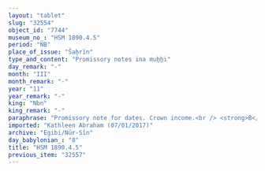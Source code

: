 ```yaml
---
layout: "tablet"
slug: "32554"
object_id: "7744"
museum_no_: "HSM 1890.4.5"
period: "NB"
place_of_issue: "Šaḫrīn"
type_and_content: "Promissory notes ina muẖẖi"
day_remark: "-"
month: "III"
month_remark: "-"
year: "11"
year_remark: "-"
king: "Nbn"
king_remark: "-"
paraphrase: "Promissory note for dates. Crown income.<br /> <strong>B</strong>, slave of<strong> D</strong> should deliver an unspecified amount of dates to <strong>A</strong>. The dates are Crown income (<em>makkūr &scaron;arri</em>) from the field that belongs to a palace scribe (<em>tup&scaron;ar ekalli</em>), and which is under <strong>A</strong>&#39;s administrative responsibility. Scribe: Marduk-ēṭir/ Rēmūt//Arad-Nergal<br /> &nbsp;<br /> <strong>A </strong>= Ea-nāṣir/Mu&scaron;allimu//&Scaron;ang&ucirc;-Nanāya; <strong>B </strong>= Arad-Bēl, slave of <strong>D</strong>; <strong>D </strong>= Iddin-Marduk/Nūr-S&icirc;n"
imported: "Kathleen Abraham (07/01/2017)"
archive: "Egibi/Nūr-Sîn"
day_babylonian_: "8"
title: "HSM 1890.4.5"
previous_item: "32557"
---
```

